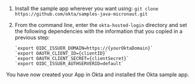 1. Install the sample app wherever you want using: `git clone https://github.com/okta/samples-java-micronaut.git`
2. From the command line, enter the `okta-hosted-login` directory and set the following dependencies with the information that you copied in a previous step:

    ```
    `export OIDC_ISSUER_DOMAIN=https://{yourOktaDomain}`
    `export OAUTH_CLIENT_ID={clientID}`
    `export OAUTH_CLIENT_SECRET={clientSecret}`
    `export OIDC_ISSUER_AUTHSERVERID=default`
    ```

You have now created your App in Okta and installed the Okta <StackSnippet snippet="applang" noSelector inline /> sample app.